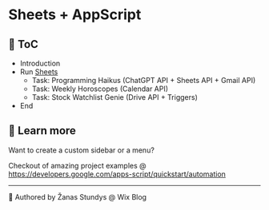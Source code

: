 # Sheets + AppScript

## 📕 ToC

- Introduction
- Run [Sheets](https://sheets.google.com/)
  - Task: Programming Haikus (ChatGPT API + Sheets API + Gmail API)
  - Task: Weekly Horoscopes (Calendar API)
  - Task: Stock Watchlist Genie (Drive API + Triggers)
- End

## 📗 Learn more

Want to create a custom sidebar or a menu?

Checkout of amazing project examples @ https://developers.google.com/apps-script/quickstart/automation

---

👋 Authored by Žanas Stundys @ Wix Blog
